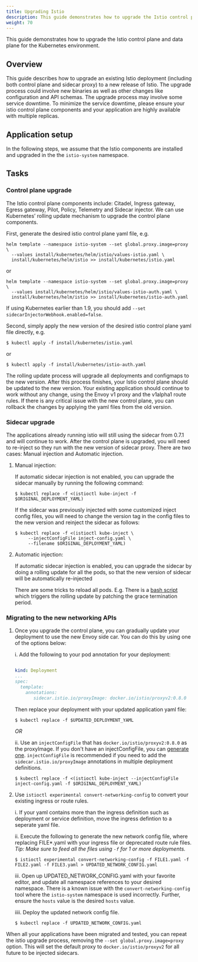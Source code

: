 ```yaml
---
title: Upgrading Istio
description: This guide demonstrates how to upgrade the Istio control plane and data plane independently.
weight: 70
---
```


This guide demonstrates how to upgrade the Istio control plane and data plane
for the Kubernetes environment.

## Overview

This guide describes how to upgrade an existing Istio deployment (including both control plane and sidecar proxy) to a new release of Istio. The upgrade process could involve new binaries as well as other changes like configuration and API schemas. The upgrade process may involve some service downtime. To minimize the service downtime, please ensure your istio control plane components and your application are highly available with multiple replicas.

## Application setup

In the following steps, we assume that the Istio components are installed and upgraded in the the `istio-system` namespace.

## Tasks

### Control plane upgrade

The Istio control plane components include: Citadel, Ingress gateway, Egress gateway, Pilot, Policy, Telemetry and
Sidecar injector. We can use Kubernetes’ rolling update mechanism to upgrade the
control plane components.

First, generate the desired istio control plane yaml file, e.g.

```command
helm template --namespace istio-system --set global.proxy.image=proxy \
  --values install/kubernetes/helm/istio/values-istio.yaml \
  install/kubernetes/helm/istio >> install/kubernetes/istio.yaml
```

or

```command
helm template --namespace istio-system --set global.proxy.image=proxy \
  --values install/kubernetes/helm/istio/values-istio-auth.yaml \
  install/kubernetes/helm/istio >> install/kubernetes/istio-auth.yaml
```

If using Kubernetes earlier than 1.9, you should add ```--set sidecarInjectorWebhook.enabled=false```.

Second, simply apply the new version of the desired istio control plane yaml file directly, e.g.

```command
$ kubectl apply -f install/kubernetes/istio.yaml
```

or

```command
$ kubectl apply -f install/kubernetes/istio-auth.yaml
```

The rolling update process will upgrade all deployments and configmaps to the new version. After this process finishes, your Istio control plane should be updated to the new version. Your existing application should continue to work without any change, using the Envoy v1 proxy and the v1alpha1 route rules. If there is any critical issue with the new control plane, you can rollback the changes by applying the yaml files from the old version.

### Sidecar upgrade

The applications already running istio will still using the sidecar from 0.7.1 and will continue to work. After the control plane is upgraded, you will need to re-inject so they run with the new version of sidecar proxy. There are two cases: Manual injection and Automatic injection.

1.  Manual injection:

    If automatic sidecar injection is not enabled, you can upgrade the
    sidecar manually by running the following command:

    ```command
    $ kubectl replace -f <(istioctl kube-inject -f $ORIGINAL_DEPLOYMENT_YAML)
    ```

    If the sidecar was previously injected with some customized inject config
    files, you will need to change the version tag in the config files to the new
    version and reinject the sidecar as follows:

    ```command
    $ kubectl replace -f <(istioctl kube-inject \
         --injectConfigFile inject-config.yaml \
         --filename $ORIGINAL_DEPLOYMENT_YAML)
    ```

1.  Automatic injection:

    If automatic sidecar injection is enabled, you can upgrade the sidecar
    by doing a rolling update for all the pods, so that the new version of
    sidecar will be automatically re-injected

    There are some tricks to reload all pods. E.g. There is a [bash script](https://gist.github.com/jmound/ff6fa539385d1a057c82fa9fa739492e)
    which triggers the rolling update by patching the grace termination period.

### Migrating to the new networking APIs

1.  Once you upgrade the control plane, you can gradually update your deployment to use the new Envoy side car.  You can do this by using one of the options below:

    i. Add the following to your pod annotation for your deployment:

    ```yaml

    kind: Deployment
    ...
    spec:
      template:
        annotations:
           sidecar.istio.io/proxyImage: docker.io/istio/proxyv2:0.8.0

    ```

    Then replace your deployment with your updated application yaml file:
    ```command
    $ kubectl replace -f $UPDATED_DEPLOYMENT_YAML
    ```

    *OR*

    ii. Use an `injectConfigFile` that has `docker.io/istio/proxyv2:0.8.0` as the proxyImage.  If you don't have an injectConfigFile, you can [generate one](/docs/setup/kubernetes/sidecar-injection/#manual-sidecar-injection).   `injectConfigFile` is recommended if you need to add the `sidecar.istio.io/proxyImage` annotations in multiple deployment definitions.

    ```command
    $ kubectl replace -f <(istioctl kube-inject --injectConfigFile inject-config.yaml -f $ORIGINAL_DEPLOYMENT_YAML)
    ```

2.  Use `istioctl experimental convert-networking-config` to convert your existing ingress or route rules.  

    i. If your yaml contains more than the ingress definition such as deployment or service definition, move the ingress defintion to a seperate yaml file.

    ii. Execute the following to generate the new network config file, where replacing FILE*.yaml with your ingress file or deprecated route rule files.  *Tip: Make sure to feed all the files using `-f` for 1 or more deployments.*

    ```command
    $ istioctl experimental convert-networking-config -f FILE1.yaml -f FILE2.yaml -f FILE3.yaml > UPDATED_NETWORK_CONFIG.yaml
    ```

    iii. Open up UPDATED_NETWORK_CONFIG.yaml with your favorite editor, and update all namespace references to your desired namespace.   There is a known issue with the `convert-networking-config` tool where the `istio-system` namespace is used incorrectly.  Further, ensure the `hosts` value is the desired `hosts` value.

    iiii. Deploy the updated network config file.

    ```command
    $ kubectl replace -f UPDATED_NETWORK_CONFIG.yaml
    ```

When all your applications have been migrated and tested, you can repeat the istio upgrade process, removing the `--set global.proxy.image=proxy` option.  This will set the default proxy to `docker.io/istio/proxyv2` for all future to be injected sidecars.
